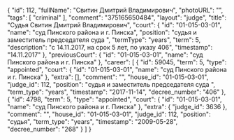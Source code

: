 {
    "id": 112,
    "fullName": "Свитин Дмитрий Владимирович",
    "photoURL": "",
    "tags": [
        "criminal"
    ],
    "comment": "375165650484",
    "layout": "judge",
    "title": "Судья Свитин Дмитрий Владимирович",
    "court": {
        "id": "01-015-03-01",
        "name": "суд Пинского района и г. Пинска",
        "position": "судья и заместитель председателя суда ",
        "termType": "years",
        "term": 5,
        "description": "c 14.11.2017, на срок 5 лет, по указу 406",
        "timestamp": "14.11.2017"
    },
    "previousCourt": {
        "id": "01-015-03-01",
        "name": "суд Пинского района и г. Пинска"
    },
    "career": [
        {
            "id": 59045,
            "term": 5,
            "type": "appointed",
            "court": {
                "id": "01-015-03-01",
                "name": "суд Пинского района и г. Пинска"
            },
            "extra": [],
            "comment": "",
            "house_id": "01-015-03-01",
            "judge_id": 112,
            "position": "судья и заместитель председателя суда ",
            "term_type": "years",
            "timestamp": "2017-11-14",
            "decree_number": "406"
        },
        {
            "id": 4798,
            "term": 5,
            "type": "appointed",
            "court": {
                "id": "01-015-03-01",
                "name": "суд Пинского района и г. Пинска"
            },
            "extra": {
                "judge_id": 3636
            },
            "comment": "",
            "house_id": "01-015-03-01",
            "judge_id": 112,
            "position": "судья",
            "term_type": "years",
            "timestamp": "2009-05-28",
            "decree_number": "268"
        }
    ]
}